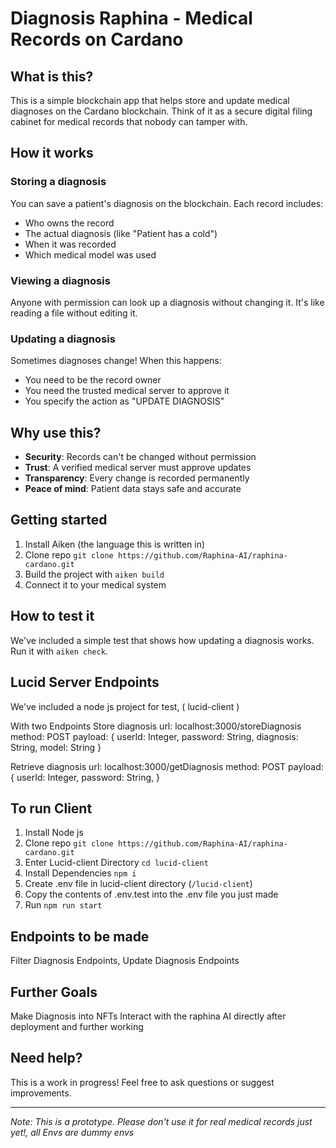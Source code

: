 # Diagnosis Raphina - Medical Records on Cardano

## What is this?

This is a simple blockchain app that helps store and update medical diagnoses on the Cardano blockchain. Think of it as a secure digital filing cabinet for medical records that nobody can tamper with.

## How it works

### Storing a diagnosis
You can save a patient's diagnosis on the blockchain. Each record includes:
- Who owns the record
- The actual diagnosis (like "Patient has a cold")
- When it was recorded
- Which medical model was used

### Viewing a diagnosis
Anyone with permission can look up a diagnosis without changing it. It's like reading a file without editing it.

### Updating a diagnosis
Sometimes diagnoses change! When this happens:
- You need to be the record owner
- You need the trusted medical server to approve it
- You specify the action as "UPDATE DIAGNOSIS"

## Why use this?

- **Security**: Records can't be changed without permission
- **Trust**: A verified medical server must approve updates
- **Transparency**: Every change is recorded permanently
- **Peace of mind**: Patient data stays safe and accurate

## Getting started

1. Install Aiken (the language this is written in)
2. Clone repo `git clone https://github.com/Raphina-AI/raphina-cardano.git`
3. Build the project with `aiken build`
4. Connect it to your medical system

## How to test it

We've included a simple test that shows how updating a diagnosis works. Run it with `aiken check`.

## Lucid Server Endpoints
We've included a node js project for test, ( lucid-client )

With two Endpoints
Store diagnosis
url: localhost:3000/storeDiagnosis
method: POST
payload: {
  userId: Integer,
  password: String,
  diagnosis: String,
  model: String
}

Retrieve diagnosis
url: localhost:3000/getDiagnosis
method: POST
payload: {
  userId: Integer,
  password: String,
}

## To run Client
1. Install Node js
2. Clone repo `git clone https://github.com/Raphina-AI/raphina-cardano.git`
3. Enter Lucid-client Directory `cd lucid-client`
4. Install Dependencies `npm i`
5. Create .env file in lucid-client directory (`/lucid-client`)
6. Copy the contents of .env.test into the .env file you just made
7. Run `npm run start`

## Endpoints to be made
Filter Diagnosis Endpoints,
Update Diagnosis Endpoints

## Further Goals
Make Diagnosis into NFTs
Interact with the raphina AI directly after deployment and further working

## Need help?

This is a work in progress! Feel free to ask questions or suggest improvements.

---

*Note: This is a prototype. Please don't use it for real medical records just yet!, all Envs are dummy envs*
